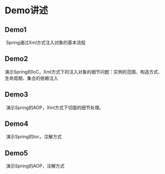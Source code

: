 # Demo讲述

## Demo1

​	Spring通过Xml方式注入对象的基本流程



## Demo2

​	演示Spring的IoC，Xml方式下的注入对象的细节问题：实例的范围、构造方式、生命周期、集合的依赖注入



## Demo3

​	演示Spring的AOP，Xml方式下切面的细节处理。



## Demo4

​	演示Spring的Ioc，注解方式



## Demo5

​	演示Spring的AOP，注解方式